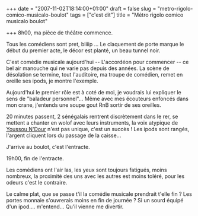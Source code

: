 +++
date = "2007-11-02T18:14:00+01:00"
draft = false
slug = "metro-rigolo-comico-musicalo-boulot"
tags = ["c'est dit"]
title = "Métro rigolo comico musicalo boulot"

+++
8h00, ma pièce de théâtre commence.

Tous les comédiens sont pret, biiiip ... Le claquement de porte marque le début du premier acte, le décor est planté, un beau tunnel noir.

C'est comédie musicale aujourd'hui --
L'accordéon pour commencer -- ce bel air manouche qui ne varie pas depuis des années.
La scène de désolation se termine, tout l'auditoire, ma troupe de comédien, remet en oreille ses ipods, je montre l'exemple.

Aujourd'hui le premier rôle est à coté de moi, je voudrais lui expliquer le sens de "baladeur personnel"...
Même avec mes écouteurs enfoncés dans mon crane, j'entends une soupe gout RnB sortir de ses oreilles.

20 minutes passent, 2 sénégalais rentrent discrètement dans le rer, se mettent a chanter en wolof avec leurs instruments, la voix atypique de [Youssou N'Dour](http://fr.wikipedia.org/wiki/Youssou_N%27Dour) n'est pas unique, c'est un succès ! Les ipods sont rangés, l'argent cliquent lors du passage de la caisse...

J'arrive au boulot, c'est l'entracte.

19h00, fin de l'entracte.

Les comédiens ont l'air las, les yeux sont toujours fatigués, moins nombreux, la proximité des uns avec les autres est moins toléré, pour les odeurs c'est le contraire.

Le calme plat, que se passe t'il la comédie musicale prendrait t'elle fin ?
Les portes monnaie s'ouvrerais moins en fin de journée ?
Si un sourd équipé d'un ipod.... m'entend... Qu'il vienne me divertir.